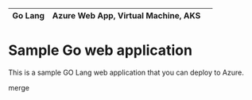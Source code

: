 
| Go Lang |  Azure Web App, Virtual Machine, AKS| |
| -------- | --------|--------|

# Sample Go web application

This is a sample GO Lang web application that you can deploy to Azure.

merge
